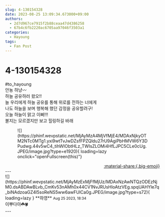 ```yaml
---
slug: 4-130154328
date: 2023-08-25 13:09:34.673000+09:00
authors:
  - 2d7d967ce7915f2b88ceaa47d4386258
  - 67b4c6fb2220ac6705aa97046f3503a1
categories:
  - Hayoung
tags:
  - Fan Post
---
```


# 4-130154328

<div class="post-container" markdown="1">
<div class="content-container md-sidebar__scrollwrap" markdown="1">

\#to_hayoung <br>안뇽 하냥〰️<br>하늘 공유하러 왔오!!<br>늘 우리에게 하늘 공유를 통해 위로를 전하는 너에게<br>나도 하늘을 보며 행복해 했던 감정을 공유할려구!<br>오늘 하늘이 맑고 이뻐!!!<br>볼지는 모르겠지만 보고 힐링하길 바래
<figure markdown="1">
![](https://phinf.wevpstatic.net/MjAyMzA4MjVfMjE4/MDAxNjkyOTM2NTc0MTg1.yxi9wtTvJwDZsfFPZQldu27rU9AgiPbHMVW6Y3DPudwg.44v5wC4_tihWIObtHLz_TWIsZLOMi4HfLJPC5CLe0cUg.JPEG/image.jpg?type=e1920){ loading=lazy onclick="openFullscreen(this)"}
</figure>


</div>
</div>

<div style="text-align: right;" markdown="1">
<a href="https://weverse.io/fromis9/fanpost/4-130154328" style="text-align: right;">:material-share:{.big-emoji}</a>
</div>
---

<div class="comments-container md-sidebar__scrollwrap" markdown="1">
<div class="comment" markdown="1">
<div class='id-container' markdown="1">
![](https://phinf.wevpstatic.net/MjAyMzExMjFfMjUz/MDAxNzAwNTQzODEzNjM0.dsABDAwBLvb_CmKv53nAMh0x44CV1NvJRUsHloAtzVEg.spqUAHYle7q_biNAdzoaGZ4l5soReNS5ww6awFUlCa0g.JPEG/image.jpg?type=s72){ loading=lazy }
**<span class="artist">하영</span>** <small>Aug 25 2023, 18:34</small><br>
</div>
<div class='comment-body' markdown="1">
이뿌다아☘️🍀
</div>
</div>
</div>
---
